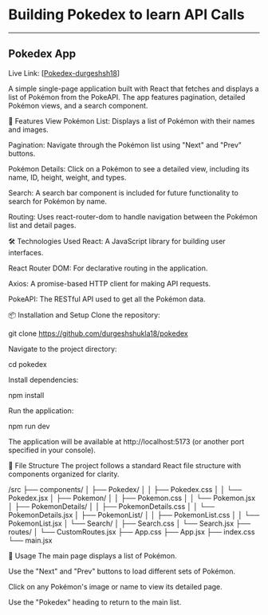 # Building Pokedex to learn API Calls
-----------------------------------------

Pokedex App
------------
Live Link: [[Pokedex-durgeshsh18](https://pokedex-iota-ruby-67.vercel.app/)]

A simple single-page application built with React that fetches and displays a list of Pokémon from the PokeAPI. The app features pagination, detailed Pokémon views, and a search component.

🚀 Features
View Pokémon List: Displays a list of Pokémon with their names and images.

Pagination: Navigate through the Pokémon list using "Next" and "Prev" buttons.

Pokémon Details: Click on a Pokémon to see a detailed view, including its name, ID, height, weight, and types.

Search: A search bar component is included for future functionality to search for Pokémon by name.

Routing: Uses react-router-dom to handle navigation between the Pokémon list and detail pages.

🛠️ Technologies Used
React: A JavaScript library for building user interfaces.

React Router DOM: For declarative routing in the application.

Axios: A promise-based HTTP client for making API requests.

PokeAPI: The RESTful API used to get all the Pokémon data.

📦 Installation and Setup
Clone the repository:

git clone https://github.com/durgeshshukla18/pokedex


Navigate to the project directory:

cd pokedex


Install dependencies:

npm install


Run the application:

npm run dev


The application will be available at http://localhost:5173 (or another port specified in your console).

📂 File Structure
The project follows a standard React file structure with components organized for clarity.

/src
├── components/
│   ├── Pokedex/
│   │   ├── Pokedex.css
│   │   └── Pokedex.jsx
│   ├── Pokemon/
│   │   ├── Pokemon.css
│   │   └── Pokemon.jsx
│   ├── PokemonDetails/
│   │   ├── PokemonDetails.css
│   │   └── PokemonDetails.jsx
│   ├── PokemonList/
│   │   ├── PokemonList.css
│   │   └── PokemonList.jsx
│   └── Search/
│       ├── Search.css
│       └── Search.jsx
├── routes/
│   └── CustomRoutes.jsx
├── App.css
├── App.jsx
├── index.css
└── main.jsx

📝 Usage
The main page displays a list of Pokémon.

Use the "Next" and "Prev" buttons to load different sets of Pokémon.

Click on any Pokémon's image or name to view its detailed page.

Use the "Pokedex" heading to return to the main list.